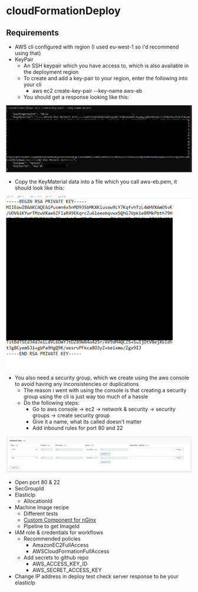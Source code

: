 # cloudFormationDeploy

## Requirements
 - AWS cli configured with region (I used eu-west-1 so i'd recommend using that)
 - KeyPair
   - An SSH keypair which you have access to, which is also available in the deployment region
   - To create and add a key-pair to your region, enter the following into your cli
     - aws ec2 create-key-pair --key-name aws-eb
   - You should get a response looking like this:
 
 ![img.png](img.png)
   - Copy the KeyMaterial data into a file which you call aws-eb.pem, it should look like this:  
 
 ![img_1.png](img_1.png)
 - You also need a security group, which we create using the aws console to avoid having any inconsistencies or duplications
   - The reason i went with using the console is that creating a security group using the cli is just way too much of a hassle
   - Do the following steps:
     - Go to aws console -> ec2 -> network & security -> security groups -> create security group
     - Give it a name, what its called doesn't matter
     - Add inbound rules for port 80 and 22     
 
 ![img_3.png](img_3.png)
   - Open port 80 & 22
   - SecGroupId
 - ElasticIp
   - AllocationId
 - Machine Image recipe
   - Different tests
   - [Custom Component for nGinx](./NGINXComponent.yml)
   - Pipeline to get ImageId 
 - IAM role & credentials for workflows
   - Recommended policies
     - AmazonEC2FullAccess
     - AWSCloudFormationFullAccess
   - Add secrets to github repo
     - AWS_ACCESS_KEY_ID
     - AWS_SECRET_ACCESS_KEY
 - Change IP address in deploy test check server response to be your elasticIp